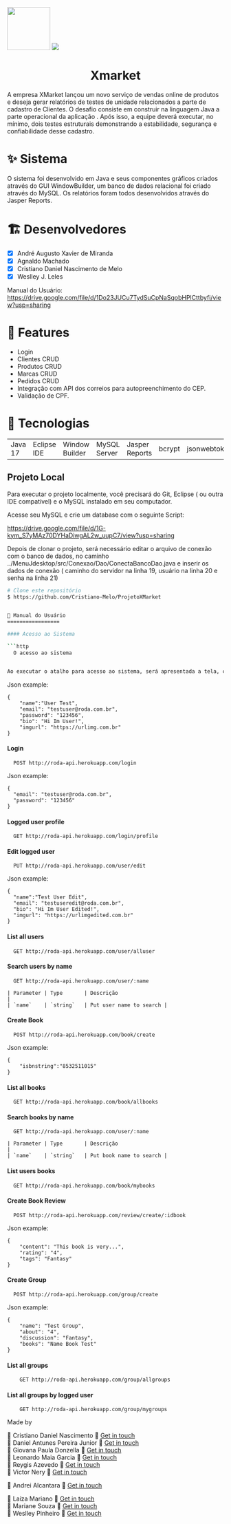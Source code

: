<div>
  <img src="https://user-images.githubusercontent.com/90655270/161388302-145d58d6-723a-4dc1-97e7-80133dfa4c3a.png" width="100px">
  <img src="https://drive.google.com/file/d/1fdJ7YgEwnUTicbgYwQj08-ZO8nlX4Ft8/view?usp=sharing">
</div>

<h1 align="center">Xmarket</h1>

<p align="center">

A empresa XMarket lançou um novo serviço de vendas online de produtos e deseja gerar relatórios de testes de unidade relacionados a parte de cadastro de Clientes.
O desafio consiste em construir na linguagem Java a parte operacional da aplicação . Após isso, a equipe deverá executar, no mínimo, dois testes estruturais demonstrando a estabilidade, segurança e confiabilidade desse cadastro.

✨ Sistema
===============

O sistema foi desenvolvido em Java e seus componentes gráficos criados através do GUI WindowBuilder, um banco de dados relacional foi criado através do MySQL. Os relatórios foram todos desenvolvidos através do Jasper Reports.

🏗️ Desenvolvedores
=================

- [x] André Augusto Xavier de Miranda
- [x] Agnaldo Machado
- [x] Cristiano Daniel Nascimento de Melo 
- [x] Weslley J. Leles

Manual do Usuário: 
https://drive.google.com/file/d/1Do23JUCu7TydSuCpNaSqobHPlCttbyfi/view?usp=sharing

📝 Features
=====================
* Login
* Clientes CRUD
* Produtos CRUD
* Marcas CRUD
* Pedidos CRUD
* Integração com API dos correios para autopreenchimento do CEP.
* Validação de CPF.

🚀 Tecnologias
=================

<table>
<tr>
<td>Java 17</td>
<td>Eclipse IDE</td>
<td>Window Builder</td>
<td>MySQL Server</td>
<td>Jasper Reports</td>
<td>bcrypt</td>
<td>jsonwebtoken</td>
<td>class-validator</td>
<td>reflect-metadata</td>
</tr>
</table>

## Projeto Local

Para executar o projeto localmente, você precisará do Git, Eclipse ( ou outra IDE compatível) e o MySQL instalado em seu computador.

Acesse seu MySQL e crie um database com o seguinte Script:

https://drive.google.com/file/d/1G-kym_S7yMAz70DYHaDiwgAL2w_uupC7/view?usp=sharing

Depois de clonar o projeto, será necessário editar o arquivo de conexão com o banco de dados, no caminho ../MenuJdesktop/src/Conexao/Dao/ConectaBancoDao.java e inserir os dados de conexão ( caminho do servidor na linha 19, usuário na linha 20 e senha na linha 21)

```bash
# Clone este repositório
$ https://github.com/Cristiano-Melo/ProjetoXMarket


📇 Manual do Usuário
=================

#### Acesso ao Sistema

```http
  O acesso ao sistema


Ao executar o atalho para acesso ao sistema, será apresentada a tela, conforme imagem acima. Para acesso é necessário ter um usuário e senha previamente registrados no sistema. 

```

Json example:

```
{
    "name":"User Test", 
    "email": "testuser@roda.com.br",
    "password": "123456", 
    "bio": "Hi Im User!", 
    "imgurl": "https://urlimg.com.br" 
}  
```

#### Login

```http
  POST http://roda-api.herokuapp.com/login
```

Json example:

```
{
  "email": "testuser@roda.com.br",
  "password": "123456"
}  
```

#### Logged user profile 

```http
  GET http://roda-api.herokuapp.com/login/profile
```

#### Edit logged user

```http
  PUT http://roda-api.herokuapp.com/user/edit
```

Json example:

```
{
  "name":"Test User Edit",
  "email": "testuseredit@roda.com.br",
  "bio": "Hi Im User Edited!",
  "imgurl": "https://urlimgedited.com.br"
}
```

#### List all users 

```http
  GET http://roda-api.herokuapp.com/user/alluser
```

#### Search users by name

```http
  GET http://roda-api.herokuapp.com/user/:name

| Parameter | Type       | Descrição                                   |
| `name`    | `string`   | Put user name to search |
```

#### Create Book

```http
  POST http://roda-api.herokuapp.com/book/create
```

Json example:

```
{  
	"isbnstring":"8532511015"
}

```

#### List all books

```http
  GET http://roda-api.herokuapp.com/book/allbooks
```

#### Search books by name

```http
  GET http://roda-api.herokuapp.com/user/:name

| Parameter | Type       | Descrição                                   |
| `name`    | `string`   | Put book name to search |
```

#### List users books

```http
  GET http://roda-api.herokuapp.com/book/mybooks
```

#### Create Book Review

```http
  POST http://roda-api.herokuapp.com/review/create/:idbook
```

Json example:

```
{
    "content": "This book is very...",
    "rating": "4",
    "tags": "Fantasy"
}  
```

#### Create Group

```http
  POST http://roda-api.herokuapp.com/group/create
```

Json example:

```
{
    "name": "Test Group",
    "about": "4",
    "discussion": "Fantasy",
    "books": "Name Book Test"
}  
```

#### List all groups

```http
    GET http://roda-api.herokuapp.com/group/allgroups
```

#### List all groups by logged user

```http
    GET http://roda-api.herokuapp.com/group/mygroups
```

Made by <br>

🔹 Cristiano Daniel Nascimento 👋 [Get in touch](https://github.com/Cristiano-Melo)<br>
🔹 Daniel Antunes Pereira Junior 👋 [Get in touch](https://github.com/DanielAntunes-dev)<br>
🔹 Giovana Paula Donzella 👋 [Get in touch](https://github.com/ale11011971)<br>
🔹 Leonardo Maia Garcia 👋 [Get in touch](https://github.com/LeoMPG)<br>
🔹 Reygis Azevedo 👋 [Get in touch](https://github.com/Reygis)<br>
🔹 Victor Nery 👋 [Get in touch](https://github.com/NeryVictor)<br>

🔸 Andrei Alcantara 👋 [Get in touch](https://github.com/dreialcantara)<br>

🔹 Laíza Mariano 👋 [Get in touch](https://www.linkedin.com/in/la%C3%ADzamariano/)<br>
🔹 Mariane Souza 👋 [Get in touch](https://www.linkedin.com/in/mariane-souza-42576b65/)<br>
🔹 Weslley Pinheiro 👋 [Get in touch](https://www.linkedin.com/in/weslley-pinheiro-8751251a6/)
